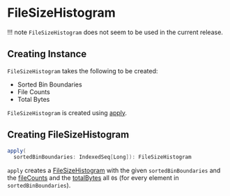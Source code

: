 # FileSizeHistogram

!!! note
    `FileSizeHistogram` does not seem to be used in the current release.

## Creating Instance

`FileSizeHistogram` takes the following to be created:

* <span id="sortedBinBoundaries"> Sorted Bin Boundaries
* <span id="fileCounts"> File Counts
* <span id="totalBytes"> Total Bytes

`FileSizeHistogram` is created using [apply](#apply).

## <span id="apply"> Creating FileSizeHistogram

```scala
apply(
  sortedBinBoundaries: IndexedSeq[Long]): FileSizeHistogram
```

`apply` creates a [FileSizeHistogram](#creating-instance) with the given `sortedBinBoundaries` and the [fileCounts](#fileCounts) and the [totalBytes](#totalBytes) all `0`s (for every element in `sortedBinBoundaries`).
